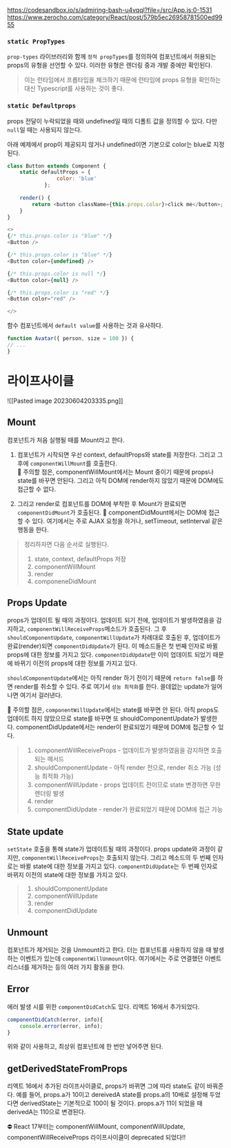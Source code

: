 https://codesandbox.io/s/admiring-bash-u4vqql?file=/src/App.js:0-1531
https://www.zerocho.com/category/React/post/579b5ec26958781500ed9955

### `static PropTypes`
`prop-types` 라이브러리와 함께 `정적 propTypes`를 정의하여 컴포넌트에서 허용되는 props의 유형을 선언할 수 있다. 이러한 유형은 렌더링 중과 개발 중에만 확인된다.

> 이는 런타임에서 프롭타입을 체크하기  때문에 런타임에 props 유형을 확인하는 대신 Typescript를 사용하는 것이 좋다.

### `static Defaultprops`
props 전달이 누락되었을 때와 undefined일 때의 디폴트 값을 정의할 수 있다. 다만 `null`일 때는 사용되지 않는다.

아래 예제에서 prop이 제공되지 않거나 undefined이면 기본으로 color는 blue로 지정된다.

```js
class Button extends Component {  
	static defaultProps = {    
				color: 'blue'  
			};  
			
	render() {    
		return <button className={this.props.color}>click me</button>;  		
	}
}
```
```js
<>  
{/* this.props.color is "blue" */}  
<Button />  

{/* this.props.color is "blue" */}  
<Button color={undefined} />  

{/* this.props.color is null */}  
<Button color={null} />  

{/* this.props.color is "red" */}  
<Button color="red" />  

</>
```
함수 컴포넌트에서 `default value`를 사용하는 것과 유사하다.
```js
function Avatar({ person, size = 100 }) {  
// ...  
}
```


# 라이프사이클

![[Pasted image 20230604203335.png]]

## Mount
컴포넌트가 처음 실행될 때를 Mount라고 한다.
1. 컴포넌트가 시작되면 우선 context, defaultProps와 state를 저장한다. 그리고 그 후에 `componentWillMount`를 호출한다.  
	💩 주의할 점은, componentWillMount에서는 Mount 중이기 때문에 props나 state를 바꾸면 안된다. 그리고 아직 DOM에 render하지 않았기 때문에 DOM에도 접근할 수 없다.

2. 그리고 render로 컴포넌트를 DOM에 부착한 후 Mount가 완료되면 `componentDidMount`가 호출된다.
	🤚 componentDidMount에서는 DOM에 접근할 수 있다. 여기에서는 주로 AJAX 요청을 하거나, setTimeout, setInterval 같은 행동을 한다.

> 정리하자면 다음 순서로 실행된다.
> 1. state, context, defaultProps 저장 
> 2. componentWillMount
> 3. render
> 4. componeneDidMount

## Props Update
props가 업데이트 될 때의 과정이다. 업데이트 되기 전에, 업데이트가 발생하였음을 감지하고, `componentWillReceiveProps`메소드가 호출된다. 그 후 `shouldComponentUpdate`, `componentWillUpdate`가 차례대로 호출된 후, 업데이트가 완료(render)되면 `componentDidUpdate`가 된다. 이 메소드들은 첫 번째 인자로 바뀔 props에 대한 정보를 가지고 있다. `componentDidUpdate`만 이미 업데이트 되었기 때문에 바뀌기 이전의 props에 대한 정보를 가지고 있다. 

`shouldComponentUpdate`에서는 아직 render 하기 전이기 때문에 `return false`를 하면 render를 취소할 수 있다. 주로 여기서 `성능 최적화`를 한다. 쓸데없는 update가 일어나면 여기서 걸러낸다.

💩 주의할 점은, `componentWillUpdate`에서는 state를 바꾸면 안 된다. 아직 props도 업데이트 하지 않았으므로 state를 바꾸면 또 shouldComponentUpdate가 발생한다. componentDidUpdate에서는 render이 완료되었기 때문에 DOM에 접근할 수 있다.

> 1. componentWillReceiveProps - 업데이트가 발생하였음을 감지하면 호출되는 메서드
> 2. shouldComponentUpdate - 아직 render 전으로, render 취소 가능 (성능 최적화 가능)
> 3. componentWillUpdate - props 업데이트 전이므로 state 변경하면 무한 렌더링 발생
> 4. render
> 5. componentDidUpdate - render가 완료되었기 때문에 DOM에 접근 가능

## State update
`setState` 호출을 통해 state가 업데이트될 때의 과정이다. props update와 과정이 같지만, `componentWillReceiveProps`는 호출되지 않는다. 그리고 메소드의 두 번째 인자로는 바뀔 state에 대한 정보를 가지고 있다. `componentDidUpdate`는 두 번째 인자로 바뀌지 이전의 state에 대한 정보를 가지고 있다.
> 1. shouldComponentUpdate
> 2. componentWillUpdate
> 3. render
> 4. componentDidUpdate

## Unmount
컴포넌트가 제거되는 것을 Unmount라고 한다. 더는 컴포넌트를 사용하지 않을 때 발생하는 이벤트가 있는데 `componentWillUnmount`이다. 여기에서는 주로 연결했던 이벤트 리스너를 제거하는 등의 여러 가지 활동을 한다.

## Error
에러 발생 시를 위한 `componentDidCatch`도 있다. 리액트 16에서 추가되었다.
```js
componentDidCatch(error, info){
	console.error(error, info);
}
```
위와 같이 사용하고, 최상위 컴포넌트에 한 번만 넣어주면 된다. 

## getDerivedStateFromProps
리액트 16에서 추가된 라이프사이클로, props가 바뀌면 그에 따라 state도 같이 바꿔준다.
예를 들어, props.a가 10이고 dereivedA state를 props.a의 10배로 설정해 두었다면 derivedState는 기본적으로 100이 될 것이다. props.a가 11이 되었을 때 derivedA는 110으로 변경된다.

⛔️ React 17부터는 componentWillMount, componentWillUpdate, componentWillReceiveProps 라이프사이클이 deprecated 되었다!!